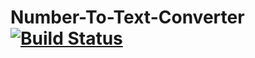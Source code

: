# Number-To-Text-Converter [![Build Status](https://travis-ci.org/ashishmishra26/Number-To-Text-Converter.svg?branch=master)](https://travis-ci.org/ashishmishra26/Number-To-Text-Converter)
